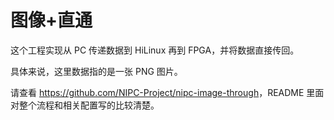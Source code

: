 # 图像+直通

这个工程实现从 PC 传递数据到 HiLinux 再到 FPGA，并将数据直接传回。

具体来说，这里数据指的是一张 PNG 图片。

请查看 <https://github.com/NIPC-Project/nipc-image-through>，README 里面对整个流程和相关配置写的比较清楚。
